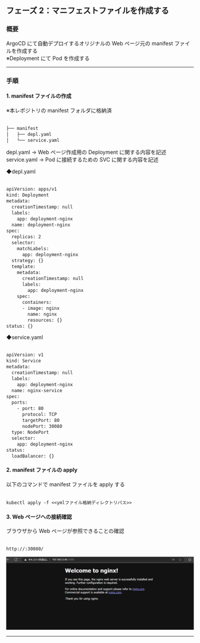 ## フェーズ 2：マニフェストファイルを作成する

### 概要

ArgoCD にて自動デプロイするオリジナルの Web ページ元の manifest ファイルを作成する  
※Deployment にて Pod を作成する

---

### 手順

#### 1. manifest ファイルの作成

※本レポジトリの manifest フォルダに格納済

<pre><code>
├── manifest
│   ├── depl.yaml
│   └── service.yaml
</code></pre>

depl.yaml → Web ページ作成用の Deployment に関する内容を記述  
service.yaml → Pod に接続するための SVC に関する内容を記述

◆depl.yaml

<pre><code>
apiVersion: apps/v1
kind: Deployment
metadata:
  creationTimestamp: null
  labels:
    app: deployment-nginx
  name: deployment-nginx
spec:
  replicas: 2
  selector:
    matchLabels:
      app: deployment-nginx
  strategy: {}
  template:
    metadata:
      creationTimestamp: null
      labels:
        app: deployment-nginx
    spec:
      containers:
      - image: nginx
        name: nginx
        resources: {}
status: {}
</code></pre>

◆service.yaml

<pre><code>
apiVersion: v1
kind: Service
metadata:
  creationTimestamp: null
  labels:
    app: deployment-nginx
  name: nginx-service
spec:
  ports:
    - port: 80
      protocol: TCP
      targetPort: 80
      nodePort: 30080
  type: NodePort
  selector:
    app: deployment-nginx
status:
  loadBalancer: {}
</code></pre>

#### 2. manifest ファイルの apply

以下のコマンドで manifest ファイルを apply する

<pre><code>
kubectl apply -f &lt;&lt;ymlファイル格納ディレクトリパス&gt;&gt;
</code></pre>

#### 3. Web ページへの接続確認

ブラウザから Web ページが参照できることの確認

<pre><code>
http://<eth0のIPアドレス>:30080/  
</code></pre>

![Webページ画面](picture/2-1.web_sample.png)

---

